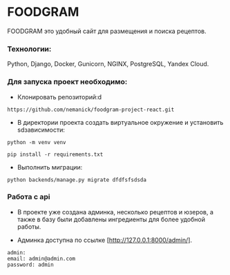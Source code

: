 # FOODGRAM

FOODGRAM это удобный сайт для размещения и поиска рецептов.

### Технологии:

Python, Django, Docker, Gunicorn, NGINX, PostgreSQL, Yandex Cloud.

### Для запуска проект необходимо:

- Клонировать репозиторий:d
```
https://github.com/nemanick/foodgram-project-react.git
```
- В директории проекта создать виртуальное окружение и установить sdзависимости:
```
python -m venv venv
```
```
pip install -r requirements.txt
```

- Выполнить миграции:
```
python backends/manage.py migrate dfdfsfsdsda
```

### Работа с api
- В проекте уже создана админка, несколько рецептов и юзеров, а также в базу были добавлены ингредиенты для более удобной работы.

- Админка доступна по ссылке [http://127.0.0.1:8000/admin/].

```
admin:
email: admin@admin.com
password: admin
```